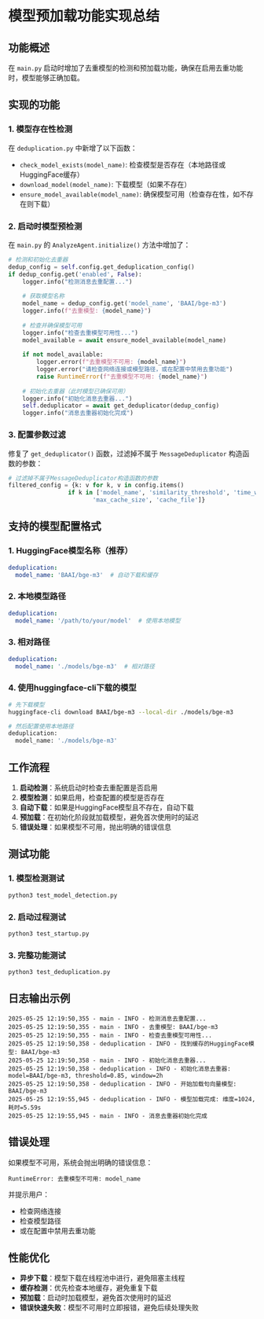 # 模型预加载功能实现总结

## 功能概述

在 `main.py` 启动时增加了去重模型的检测和预加载功能，确保在启用去重功能时，模型能够正确加载。

## 实现的功能

### 1. 模型存在性检测

在 `deduplication.py` 中新增了以下函数：

- `check_model_exists(model_name)`: 检查模型是否存在（本地路径或HuggingFace缓存）
- `download_model(model_name)`: 下载模型（如果不存在）
- `ensure_model_available(model_name)`: 确保模型可用（检查存在性，如不存在则下载）

### 2. 启动时模型预检测

在 `main.py` 的 `AnalyzeAgent.initialize()` 方法中增加了：

```python
# 检测和初始化去重器
dedup_config = self.config.get_deduplication_config()
if dedup_config.get('enabled', False):
    logger.info("检测消息去重配置...")
    
    # 获取模型名称
    model_name = dedup_config.get('model_name', 'BAAI/bge-m3')
    logger.info(f"去重模型: {model_name}")
    
    # 检查并确保模型可用
    logger.info("检查去重模型可用性...")
    model_available = await ensure_model_available(model_name)
    
    if not model_available:
        logger.error(f"去重模型不可用: {model_name}")
        logger.error("请检查网络连接或模型路径，或在配置中禁用去重功能")
        raise RuntimeError(f"去重模型不可用: {model_name}")
    
    # 初始化去重器（此时模型已确保可用）
    logger.info("初始化消息去重器...")
    self.deduplicator = await get_deduplicator(dedup_config)
    logger.info("消息去重器初始化完成")
```

### 3. 配置参数过滤

修复了 `get_deduplicator()` 函数，过滤掉不属于 `MessageDeduplicator` 构造函数的参数：

```python
# 过滤掉不属于MessageDeduplicator构造函数的参数
filtered_config = {k: v for k, v in config.items() 
                 if k in ['model_name', 'similarity_threshold', 'time_window_hours', 
                        'max_cache_size', 'cache_file']}
```

## 支持的模型配置格式

### 1. HuggingFace模型名称（推荐）
```yaml
deduplication:
  model_name: 'BAAI/bge-m3'  # 自动下载和缓存
```

### 2. 本地模型路径
```yaml
deduplication:
  model_name: '/path/to/your/model'  # 使用本地模型
```

### 3. 相对路径
```yaml
deduplication:
  model_name: './models/bge-m3'  # 相对路径
```

### 4. 使用huggingface-cli下载的模型
```bash
# 先下载模型
huggingface-cli download BAAI/bge-m3 --local-dir ./models/bge-m3

# 然后配置使用本地路径
deduplication:
  model_name: './models/bge-m3'
```

## 工作流程

1. **启动检测**：系统启动时检查去重配置是否启用
2. **模型检测**：如果启用，检查配置的模型是否存在
3. **自动下载**：如果是HuggingFace模型且不存在，自动下载
4. **预加载**：在初始化阶段就加载模型，避免首次使用时的延迟
5. **错误处理**：如果模型不可用，抛出明确的错误信息

## 测试功能

### 1. 模型检测测试
```bash
python3 test_model_detection.py
```

### 2. 启动过程测试
```bash
python3 test_startup.py
```

### 3. 完整功能测试
```bash
python3 test_deduplication.py
```

## 日志输出示例

```
2025-05-25 12:19:50,355 - main - INFO - 检测消息去重配置...
2025-05-25 12:19:50,355 - main - INFO - 去重模型: BAAI/bge-m3
2025-05-25 12:19:50,355 - main - INFO - 检查去重模型可用性...
2025-05-25 12:19:50,358 - deduplication - INFO - 找到缓存的HuggingFace模型: BAAI/bge-m3
2025-05-25 12:19:50,358 - main - INFO - 初始化消息去重器...
2025-05-25 12:19:50,358 - deduplication - INFO - 初始化消息去重器: model=BAAI/bge-m3, threshold=0.85, window=2h
2025-05-25 12:19:50,358 - deduplication - INFO - 开始加载句向量模型: BAAI/bge-m3
2025-05-25 12:19:55,945 - deduplication - INFO - 模型加载完成: 维度=1024, 耗时=5.59s
2025-05-25 12:19:55,945 - main - INFO - 消息去重器初始化完成
```

## 错误处理

如果模型不可用，系统会抛出明确的错误信息：

```
RuntimeError: 去重模型不可用: model_name
```

并提示用户：
- 检查网络连接
- 检查模型路径
- 或在配置中禁用去重功能

## 性能优化

- **异步下载**：模型下载在线程池中进行，避免阻塞主线程
- **缓存检测**：优先检查本地缓存，避免重复下载
- **预加载**：启动时加载模型，避免首次使用时的延迟
- **错误快速失败**：模型不可用时立即报错，避免后续处理失败 